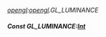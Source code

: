 _[opengl](../../modules/opengl/opengl-module.md):[opengl](../../modules/opengl/opengl-module.md).GL\_LUMINANCE_
##### Const GL\_LUMINANCE:[Int](../../modules/wonkey/wonkey-types-int.md)
